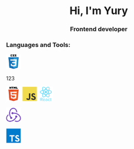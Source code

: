 <h1 align="center">Hi, I'm Yury</h1>
<h3 align="center">Frontend developer</h3>

<h3 align="left">Languages and Tools:</h3>

<p align="left"> 
  
<div display="flex">
  <img src="https://raw.githubusercontent.com/devicons/devicon/master/icons/css3/css3-original-wordmark.svg" alt="css3" width="40" height="40"/>  
  <p>123</p>
</div>

  <img src="https://raw.githubusercontent.com/devicons/devicon/master/icons/html5/html5-original-wordmark.svg" alt="html5" width="40" height="40"/> 
 
  <img src="https://raw.githubusercontent.com/devicons/devicon/master/icons/javascript/javascript-original.svg" alt="javascript" width="40" height="40"/> 
  
 <img src="https://raw.githubusercontent.com/devicons/devicon/master/icons/react/react-original-wordmark.svg" alt="react" width="40" height="40"/> 
  
  <a href="https://redux.js.org" target="_blank" rel="noreferrer"> <img src="https://raw.githubusercontent.com/devicons/devicon/master/icons/redux/redux-original.svg" alt="redux" width="40" height="40"/> </a>
 
  <a href="https://www.typescriptlang.org/" target="_blank" rel="noreferrer"> <img src="https://raw.githubusercontent.com/devicons/devicon/master/icons/typescript/typescript-original.svg" alt="typescript" width="40" height="40"/> </a> 
  
  <a href="https://webpack.js.org" target="_blank" rel="noreferrer"></a> 
  
</p>
